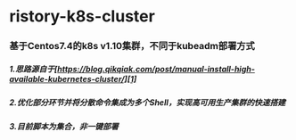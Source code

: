 # ristory-k8s-cluster
### 基于Centos7.4的k8s v1.10集群，不同于kubeadm部署方式
##### 1.思路源自于[https://blog.qikqiak.com/post/manual-install-high-available-kubernetes-cluster/][1]
##### 2.优化部分环节并将分散命令集成为多个Shell，实现高可用生产集群的快速搭建
##### 3.目前脚本为集合，非一键部署

[1]:	https://blog.qikqiak.com/post/manual-install-high-available-kubernetes-cluster/